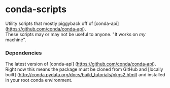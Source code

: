# conda-scripts
Utility scripts that mostly piggyback off of [conda-api] (https://github.com/conda/conda-api).  
These scripts may or may not be useful to anyone. "It works on *my* machine".

### Dependencies  
The latest version of [conda-api] (https://github.com/conda/conda-api). Right now this means the package must be cloned from GitHub and [locally built] (http://conda.pydata.org/docs/build_tutorials/pkgs2.html) and installed in your root conda environment.  
